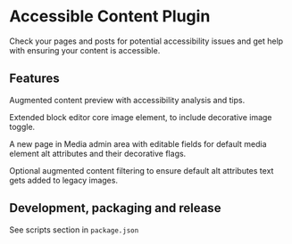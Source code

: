 Accessible Content Plugin
==================================

Check your pages and posts for potential accessibility issues and get help with ensuring your content is accessible.


Features
--------

Augmented content preview with accessibility analysis and tips.

Extended block editor core image element, to include decorative image toggle.

A new page in Media admin area with editable fields for default media element alt attributes and their decorative flags.

Optional augmented content filtering to ensure default alt attributes text gets added to legacy images.


Development, packaging and release
----------------------------------

See scripts section in `package.json`
